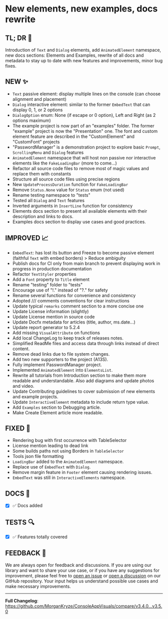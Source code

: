 # New elements, new examples, docs rewrite

## TL; DR 🎯

Introduction of `Text` and `Dialog` elements, add `AnimatedElement` namespace, new docs sections: Elements and Examples, rewrite of all docs and metadata to stay up to date with new features and improvements, minor bug fixes.

## NEW ✨

- `Text` passive element: display multiple lines on the console (can choose alignment and placement)
- `Dialog` interactive element: similar to the former `EmbedText` that can display 0, 1, or 2 options
- `DialogOption` enum: None (if escape or 0 option), Left and Right (as 2 options maximum)
- The example project is now part of an "examples" folder. The former "example" project is now the "Presentation" one. The font and custom element feature are described in the "CustomElement" and "CustomFont" projects
- "PasswordManager" is a demonstration project to explore basic `Prompt`, `ScrollingMenu` and `Dialog` features
- `AnimatedElement` namespace that will host non passive nor interactive elements like the `FakeLoadingBar` (more to come...)
- Refactor all source code files to remove most of magic values and replace them with constants
- Structure all source code files using precise regions
- New `UpdateProcessDuration` function for `FakeLoadingBar`
- Remove `Status.None` value for `Status` enum (not used)
- Rename testing namespace to "tests"
- Tested all `Dialog` and `Text` features
- Inverted arguments in `InsertLine` function for consistency
- Elements docs section to present all available elements with their description and links to docs.
- Examples docs section to display use cases and good practices.

## IMPROVED 📈

- `EmbedText`: has lost its button and Freeze to become passive element (faithful `Text` with embed borders) > Reduce ambiguity
- Publish docs for CI only from main branch to prevent displaying work in progress in production documentation
- Refactor `TextStyler` properties
- Add a `Font` property to `Title` element
- Rename "testing" folder to "tests"
- Encourage use of "!." instead of "?." for safety
- Rename several functions for convenience and consistency
- Adopted /// comments conventions for clear instructions
- Update typical `remarks` comment section to a more concise one
- Update License information (slightly)
- Update License mention in source code
- Update Docfx metadata for articles (title, author, ms.date...)
- Update report generator to 5.2.4
- Add missing `VisualAttribute` on functions
- Add local ChangeLog to keep track of releases notes.
- Simplified ReadMe files and access data through links instead of direct content.
- Remove dead links due to file system changes.
- Add two new supporters to the project (A13S).
- Fully implement PasswordManager project.
- Implemented `AnimatedElement` into `ElementsList`.
- Rewrite all tutorials from Introduction section to make them more readable and understandable. Also add diagrams and update photos and video.
- Update Contributing guidelines to cover submission of new elements and example projects.
- Update `InteractiveElement` metadata to include return type value.
- Add `Examples` section to Debugging article.
- Make Create Element article more readable.

## FIXED 🐛

- Rendering bug with first occurrence with TableSelector
- License mention leading to dead link
- Some builds paths not using Borders in `TableSelector`
- Tools json file formatting
- `LoadingBar` added to the `AnimatedElement` namespace.
- Replace use of `EmbedText` with `Dialog`.
- Remove margin feature in `Footer` element causing rendering issues.
- `EmbedText` was still in `InteractiveElements` namespace.

## DOCS 📜

- [x] ✅ Docs added

## TESTS 🔍

- [x] ✅ Features totally covered

## FEEDBACK 📃

We are always open for feedback and discussions. If you are using our library and want to share your use case, or if you have any suggestions for improvement, please feel free to [open an issue](https://github.com/MorganKryze/ConsoleAppVisuals/issues) or [open a discussion](https://github.com/MorganKryze/ConsoleAppVisuals/discussions) on our GitHub repository. Your input helps us understand possible use cases and make necessary improvements.

---

**Full Changelog**: <https://github.com/MorganKryze/ConsoleAppVisuals/compare/v3.4.0...v3.5.0>

